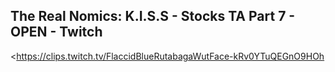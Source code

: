 ## The Real Nomics: K.I.S.S - Stocks TA Part 7 - OPEN - Twitch
<https://clips.twitch.tv/FlaccidBlueRutabagaWutFace-kRv0YTuQEGnO9HOh>
